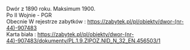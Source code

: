 Dwór z 1890 roku. Maksimum 1900.  
Po II Wojnie - PGR  
Obecnie W rejestrze zabytków : https://zabytek.pl/pl/obiekty/dwor-(nr-44)-907483  
Karta biała : https://zabytek.pl/pl/obiekty/dwor-(nr-44)-907483/dokumenty/PL.1.9.ZIPOZ.NID_N_32_EN.456503/1  

